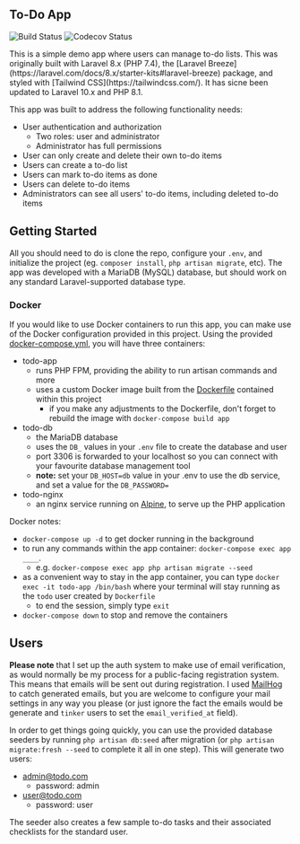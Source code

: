 ## To-Do App
<p>
<img src="https://github.com/laravel/framework/workflows/tests/badge.svg" alt="Build Status">
<img src="https://img.shields.io/codecov/c/github/BrandonKerr/to-do" alt="Codecov Status">
</p>
This is a simple demo app where users can manage to-do lists. This was originally built with Laravel 8.x (PHP 7.4), the [Laravel Breeze](https://laravel.com/docs/8.x/starter-kits#laravel-breeze) package, and styled with [Tailwind CSS](https://tailwindcss.com/). It has sicne been updated to Laravel 10.x and PHP 8.1.

This app was built to address the following functionality needs:
-  User authentication and authorization
    - Two roles: user and administrator
    - Administrator has full permissions
- User can only create and delete their own to-do items
- Users can create a to-do list
- Users can mark to-do items as done
- Users can delete to-do items
- Administrators can see all users' to-do items, including deleted to-do items

## Getting Started

All you should need to do is clone the repo, configure your `.env`, and initialize the project (eg. `composer install`, `php artisan migrate`, etc).
The app was developed with a MariaDB (MySQL) database, but should work on any standard Laravel-supported database type.

### Docker

If you would like to use Docker containers to run this app, you can make use of the Docker configuration provided in this project. Using the provided [docker-compose.yml](https://github.com/BrandonKerr/to-do/blob/master/docker-compose.yml), you will have three containers:
- todo-app
    - runs PHP FPM, providing the ability to run artisan commands and more
    - uses a custom Docker image built from the [Dockerfile](https://github.com/BrandonKerr/to-do/blob/master/Dockerfile) contained within this project
        - if you make any adjustments to the Dockerfile, don't forget to rebuild the image with `docker-compose build app`
- todo-db
    - the MariaDB database
    - uses the `DB_` values in your `.env` file to create the database and user
    - port 3306 is forwarded to your localhost so you can connect with your favourite database management tool
    - **note:** set your `DB_HOST=db` value in your .env to use the db service, and set a value for the `DB_PASSWORD=`
- todo-nginx
    - an nginx service running on [Alpine](https://wiki.alpinelinux.org/wiki/Main_Page), to serve up the PHP application

Docker notes:
- `docker-compose up -d` to get docker running in the background
- to run any commands within the app container: `docker-compose exec app ____`.
    - e.g. `docker-compose exec app php artisan migrate --seed`
- as a convenient way to stay in the app container, you can type `docker exec -it todo-app /bin/bash` where your terminal will stay running as the `todo` user created by `Dockerfile`
    - to end the session, simply type `exit`
- `docker-compose down` to stop and remove the containers

## Users

**Please note** that I set up the auth system to make use of email verification, as would normally be my process for a public-facing registration system. This means that emails will be sent out during registration. I used [MailHog](https://github.com/mailhog/MailHog) to catch generated emails, but you are welcome to configure your mail settings in any way you please (or just ignore the fact the emails would be generate and `tinker` users to set the `email_verified_at` field).

In order to get things going quickly, you can use the provided database seeders by running `php artisan db:seed` after migration (or `php artisan migrate:fresh --seed` to complete it all in one step). This will generate two users:
- admin@todo.com
    - password: admin
- user@todo.com
    - password: user

The seeder also creates a few sample to-do tasks and their associated checklists for the standard user.